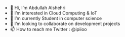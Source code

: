 - 👋 Hi, I’m Abdullah Alshehri
- 👀 I’m interested in Cloud Computing & IoT
- 🌱 I’m currently Student in computer science 
- 💞️ I’m looking to collaborate on development projects
- 📫 How to reach me Twitter : @ipiioo
